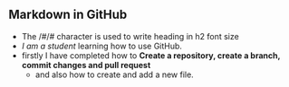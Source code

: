 ## Markdown in GitHub
- The /#/# character is used to write heading in h2 font size
- _I am a student_ learning how to use GitHub.
- firstly I have completed how to __Create a repository, create a branch, commit changes and pull request__
  - and also how to create and add a new file.
